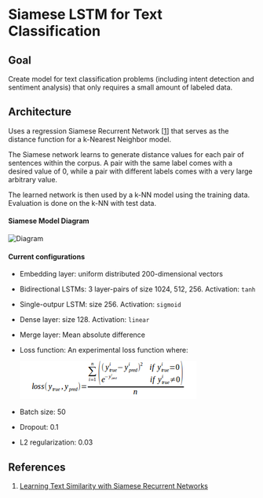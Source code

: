 # Siamese LSTM for Text Classification

## Goal
Create model for text classification problems (including intent detection and sentiment analysis) that only requires a small amount of labeled data.

## Architecture
Uses a regression Siamese Recurrent Network \[[1](##references)\] that serves as the distance function for a k-Nearest Neighbor model.

The Siamese network learns to generate distance values for each pair of sentences within the corpus. A pair with the same label comes with a desired value of 0, while a pair with different labels comes with a very large arbitrary value.

The learned network is then used by a k-NN model using the training data. Evaluation is done on the k-NN with test data.

#### Siamese Model Diagram

![Diagram](docs/siamese_model.png)


#### Current configurations
- Embedding layer: uniform distributed 200-dimensional vectors
- Bidirectional LSTMs: 3 layer-pairs of size 1024, 512, 256. Activation: `tanh`
- Single-outpur LSTM: size 256. Activation: `sigmoid`
- Dense layer: size 128. Activation: `linear`
- Merge layer: Mean absolute difference
- Loss function: An experimental loss function where:

    ![Loss](docs/loss_func.png)

- Batch size: 50
- Dropout: 0.1
- L2 regularization: 0.03

## References
1. [Learning Text Similarity with Siamese Recurrent Networks](docs/W16-1617.pdf)
